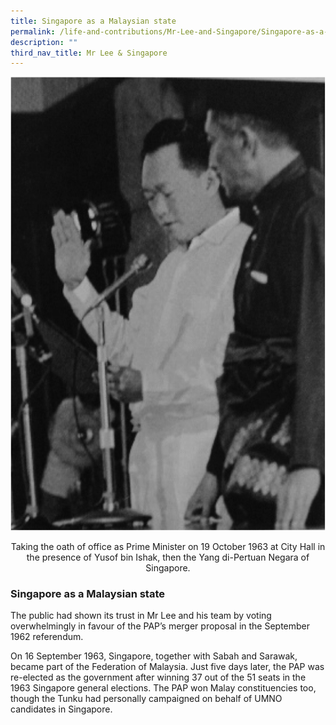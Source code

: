 ```yaml
---
title: Singapore as a Malaysian state
permalink: /life-and-contributions/Mr-Lee-and-Singapore/Singapore-as-a-Malaysian-state
description: ""
third_nav_title: Mr Lee & Singapore
---
```

![Alt text for image on Isomer site](/images/mr-lee-and-singapore/Singapore%20as%20a%20Malaysian%20state.jpg)
<center> Taking the oath of office as Prime Minister on 19 October 1963 at City Hall in the presence of Yusof bin Ishak, then the Yang di-Pertuan Negara of Singapore.
 </center>
 
 ### Singapore as a Malaysian state ###

The public had shown its trust in Mr Lee and his team by voting overwhelmingly in favour of the PAP’s merger proposal in the September 1962 referendum.


On 16 September 1963, Singapore, together with Sabah and Sarawak, became part of the Federation of Malaysia. Just five days later, the PAP was re-elected as the government after winning 37 out of the 51 seats in the 1963 Singapore general elections. The PAP won Malay constituencies too, though the Tunku had personally campaigned on behalf of UMNO candidates in Singapore.